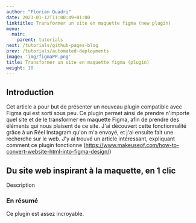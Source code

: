 ```yaml
---
author: "Florian Quadri"
date: 2023-01-12T11:00:49+01:00
linktitle: Transformer un site en maquette figma (new plugin)
menu:
  main:
    parent: tutorials
next: /tutorials/github-pages-blog
prev: /tutorials/automated-deployments
image: 'img/figmaPP.png'
title: Transformer un site en maquette figma (plugin)
weight: 10
---
```



## Introduction

Cet article a pour but de présenter un nouveau plugin compatible avec Figma qui est sorti sous peu. Ce plugin permet ainsi de prendre n'importe quel site et de le transformer en maquette Figma, afin de prendre des éléments qui nous plaisent de ce site. J'ai découvert cette fonctionnalité grâce à un Réel Instagram qu'on m'a envoyé, et j'ai ensuite fait une recherche sur le web. J'y ai trouvé un article intéressant, expliquant comment ce plugin fonctionne (https://www.makeuseof.com/how-to-convert-website-html-into-figma-design/)

## Du site web inspirant à la maquette, en 1 clic

Description


### En résumé

Ce plugin est assez incroyable.

